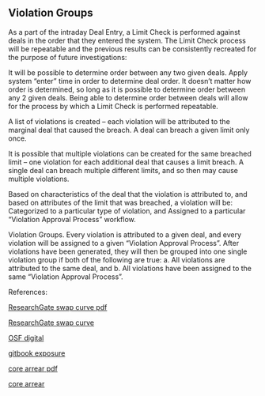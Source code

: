 ## Violation Groups
   
As a part of the intraday Deal Entry, a Limit Check is performed against deals in the order that they entered the system. The Limit Check process will be repeatable and the previous results can be consistently 
recreated for the purpose of future investigations:

It will be possible to determine order between any two given deals. Apply system “enter” time in order to determine deal order. It doesn’t matter how order is determined, so long as it is possible to determine 
order between any 2 given deals. Being able to determine order between deals will allow for the process by which a Limit Check is performed repeatable.

A list of violations is created – each violation will be attributed to the marginal deal that caused the breach. A deal can breach a given limit only once.

It is possible that multiple violations can be created for the same breached limit – one violation for each additional deal that causes a limit breach. A single deal can breach multiple different limits, and 
so then may cause multiple violations.

Based on characteristics of the deal that the violation is attributed to, and based on attributes of the limit that was breached, a violation will be: Categorized to a particular type of violation, and
Assigned to a particular “Violation Approval Process” workflow.

Violation Groups. Every violation is attributed to a given deal, and every violation will be assigned to a given “Violation Approval Process”. After violations have been generated, they will then be grouped into 
one single violation group if both of the following are true:
a.	All violations are attributed to the same deal, and
b.	All violations have been assigned to the same “Violation Approval Process”.


References:

   
[ResearchGate swap curve pdf](https://www.researchgate.net/profile/Tim-Xiao/publication/369899213_Swap_Curve_Construction/links/6431d58b20f25554da1b4f17/Swap-Curve-Construction.pdf)
   
[ResearchGate swap curve](https://www.researchgate.net/publication/369899213_Swap_Curve_Construction)

[OSF digital](https://osf.io/qzmer/download)

[gitbook exposure](https://cmrm11.gitbook.io/collateralized-exposure/)

[core arrear pdf](https://core.ac.uk/download/534871194.pdf)

[core arrear](https://core.ac.uk/works/127931210)
   
